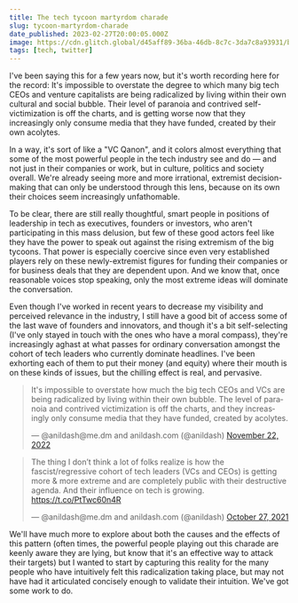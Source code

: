 ```yaml
---
title: The tech tycoon martyrdom charade
slug: tycoon-martyrdom-charade
date_published: 2023-02-27T20:00:05.000Z
image: https://cdn.glitch.global/d45aff89-36ba-46db-8c7c-3da7c8a93931/blindfold.jpg?v=1677543002592
tags: [tech, twitter]
---
```


I've been saying this for a few years now, but it's worth recording here for the record: It's impossible to overstate the degree to which many big tech CEOs and venture capitalists are being radicalized by living within their own cultural and social bubble. Their level of paranoia and contrived self-victimization is off the charts, and is getting worse now that they increasingly only consume media that they have funded, created by their own acolytes.

In a way, it's sort of like a "VC Qanon", and it colors almost everything that some of the most powerful people in the tech industry see and do — and not just in their companies or work, but in culture, politics and society overall. We're already seeing more and more irrational, extremist decision-making that can only be understood through this lens, because on its own their choices seem increasingly unfathomable.

To be clear, there are still really thoughtful, smart people in positions of leadership in tech as executives, founders or investors, who aren't participating in this mass delusion, but few of these good actors feel like they have the power to speak out against the rising extremism of the big tycoons. That power is especially coercive since even very established players rely on these newly-extremist figures for funding their companies or for business deals that they are dependent upon. And we know that, once reasonable voices stop speaking, only the most extreme ideas will dominate the conversation.

Even though I've worked in recent years to decrease my visibility and perceived relevance in the industry, I still have a good bit of access some of the last wave of founders and innovators, and though it's a bit self-selecting (I've only stayed in touch with the ones who have a moral compass), they're increasingly aghast at what passes for ordinary conversation amongst the cohort of tech leaders who currently dominate headlines. I've been exhorting each of them to put their money (and equity) where their mouth is on these kinds of issues, but the chilling effect is real, and pervasive.

<blockquote class="twitter-tweet" data-dnt="true" data-theme="dark"><p lang="en" dir="ltr">It&#39;s impossible to overstate how much the big tech CEOs and VCs are being radicalized by living within their own bubble. The level of paranoia and contrived victimization is off the charts, and they increasingly only consume media that they have funded, created by acolytes.</p>&mdash; @anildash@me.dm and anildash.com (@anildash) <a href="https://twitter.com/anildash/status/1595108616969019393?ref_src=twsrc%5Etfw">November 22, 2022</a></blockquote> <script async src="https://platform.twitter.com/widgets.js" charset="utf-8"></script>

<blockquote class="twitter-tweet" data-dnt="true" data-theme="dark"><p lang="en" dir="ltr">The thing I don’t think a lot of folks realize is how the fascist/regressive cohort of tech leaders (VCs and CEOs) is getting more &amp; more extreme and are completely public with their destructive agenda. And their influence on tech is growing. <a href="https://t.co/PtTwc60n4R">https://t.co/PtTwc60n4R</a></p>&mdash; @anildash@me.dm and anildash.com (@anildash) <a href="https://twitter.com/anildash/status/1453494955046064135?ref_src=twsrc%5Etfw">October 27, 2021</a></blockquote>

We'll have much more to explore about both the causes and the effects of this pattern (often times, the powerful people playing out this charade are keenly aware they are lying, but know that it's an effective way to attack their targets) but I wanted to start by capturing this reality for the many people who have intuitively felt this radicalization taking place, but may not have had it articulated concisely enough to validate their intuition. We've got some work to do.